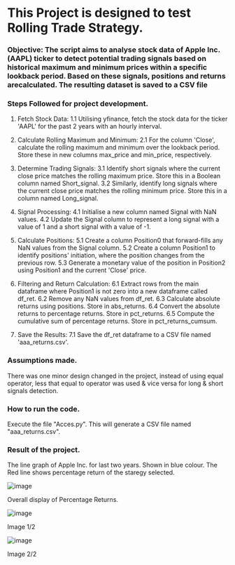 # This Project is designed to test Rolling Trade Strategy.

### Objective: The script aims to analyse stock data of Apple Inc. (AAPL) ticker to detect potential trading signals based on historical maximum and minimum prices within a specific lookback period. Based on these  signals, positions and returns arecalculated. The resulting dataset is saved to a CSV file

### Steps Followed for project development.
1. Fetch Stock Data:
   1.1 Utilising yfinance, fetch the stock data for the ticker 'AAPL' for the past 2 years with an hourly interval.

2. Calculate Rolling Maximum and Minimum:
   2.1 For the column 'Close', calculate the rolling maximum and minimum over the lookback period. Store these in new columns max_price and min_price, respectively.

3. Determine Trading Signals:
   3.1 Identify short signals where the current close price matches the rolling maximum price. Store this in a Boolean column named Short_signal.
   3.2 Similarly, identify long signals where the current close price matches the rolling minimum price. Store this in a column named Long_signal.

4. Signal Processing:
   4.1 Initialise a new column named Signal with NaN values.
   4.2 Update the Signal column to represent a long signal with a value of 1 and a short signal with a value of -1.

5. Calculate Positions:
   5.1 Create a column Position0 that forward-fills any NaN values from the Signal column.
   5.2 Create a column Position1 to identify positions' initiation, where the position changes from the previous row.
   5.3 Generate a monetary value of the position in Position2 using Position1 and the current 'Close' price.

6. Filtering and Return Calculation:
    6.1 Extract rows from the main dataframe where Position1 is not zero into a new dataframe called df_ret.
    6.2 Remove any NaN values from df_ret.
    6.3 Calculate absolute returns using positions. Store in abs_returns.
    6.4 Convert the absolute returns to percentage returns. Store in pct_returns.
    6.5 Compute the cumulative sum of percentage returns. Store in pct_returns_cumsum.

7. Save the Results:
    7.1 Save the df_ret dataframe to a CSV file named 'aaa_returns.csv'.

### Assumptions made. 
There was one minor design changed in the project, instead of using equal operator, less that equal to operator was used & vice versa for long & short signals detection.

### How to run the code.
Execute the file "Acces.py". This will generate a CSV file named "aaa_returns.csv".

### Result of the project.
The line graph of Apple Inc. for last two years. Shown in blue colour. The Red line shows percentage return of the staregy selected.

![image](https://github.com/user-attachments/assets/290e0081-ac96-4916-ba21-275cca525d21)

Overall display of Percentage Returns.

![image](https://github.com/user-attachments/assets/045cd5eb-3d93-47f7-9168-09c51673e21f)

Image 1/2

![image](https://github.com/user-attachments/assets/33e636c9-c700-45f9-9776-06b53d26aa19)

Image 2/2


